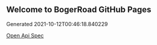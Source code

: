 ## Welcome to BogerRoad GitHub Pages

Generated 2021-10-12T00:46:18.840229

[Open Api Spec](./openapi.yaml)
